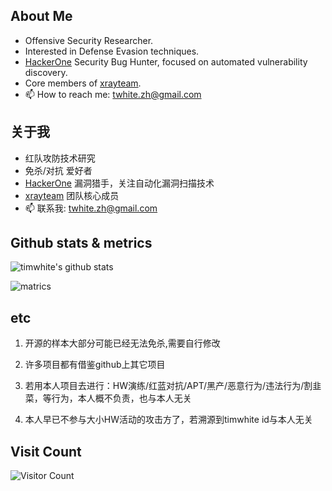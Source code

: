 ## About Me

- Offensive Security Researcher.
- Interested in Defense Evasion techniques.
- [HackerOne](https://hackerone.com/timwhite) Security Bug Hunter, focused on automated vulnerability discovery.
- Core members of [xrayteam](https://xray.cool/team/).
- 📫 How to reach me: twhite.zh@gmail.com

## 关于我

- 红队攻防技术研究
- 免杀/对抗 爱好者
- [HackerOne](https://hackerone.com/timwhite) 漏洞猎手，关注自动化漏洞扫描技术
- [xrayteam](https://xray.cool/team/) 团队核心成员
- 📫 联系我: twhite.zh@gmail.com

## Github stats & metrics
![timwhite's github stats](https://github-readme-stats.vercel.app/api?username=timwhitez&count_private=true&show_icons=true)

![matrics](https://metrics.lecoq.io/timwhitez?template=classic&base.header=0&base.activity=0&base.community=0&base.repositories=0&base.metadata=0&isocalendar=1&isocalendar.duration=full-year&config.timezone=Asia%2FShanghai)

## etc

1. 开源的样本大部分可能已经无法免杀,需要自行修改
 
2. 许多项目都有借鉴github上其它项目
 
3. 若用本人项目去进行：HW演练/红蓝对抗/APT/黑产/恶意行为/违法行为/割韭菜，等行为，本人概不负责，也与本人无关

4. 本人早已不参与大小HW活动的攻击方了，若溯源到timwhite id与本人无关

## Visit Count
![Visitor Count](https://profile-counter.glitch.me/timwhitez/count.svg)
